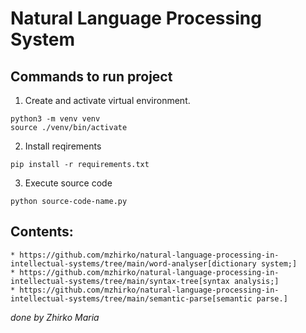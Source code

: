 # Natural Language Processing System

## Commands to run project

1. Create and activate virtual environment.

```terminal
python3 -m venv venv
source ./venv/bin/activate
```

2. Install reqirements

```terminal
pip install -r requirements.txt
```

3. Execute source code

```terminal
python source-code-name.py
```

## Contents:
    * https://github.com/mzhirko/natural-language-processing-in-intellectual-systems/tree/main/word-analyser[dictionary system;]
    * https://github.com/mzhirko/natural-language-processing-in-intellectual-systems/tree/main/syntax-tree[syntax analysis;]
    * https://github.com/mzhirko/natural-language-processing-in-intellectual-systems/tree/main/semantic-parse[semantic parse.]
_done by Zhirko Maria_
